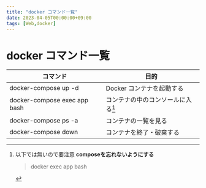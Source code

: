 ```yaml
---
title: "docker コマンド一覧"
date: 2023-04-05T00:00:00+09:00
tags: [Web,docker]
---
```

# docker コマンド一覧


| コマンド	| 目的 |
| ---- | ---- |
|docker-compose up -d|	Docker コンテナを起動する|
|docker-compose exec app bash	|コンテナの中のコンソールに入る[^1]|
|docker-compose ps -a	|コンテナの一覧を見る|
|docker-compose down	|コンテナを終了・破棄する|

[^1]: 以下では無いので要注意 **composeを忘れないようにする**
    > docker exec app bash
